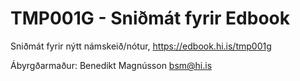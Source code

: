 # TMP001G - Sniðmát fyrir Edbook

Sniðmát fyrir nýtt námskeið/nótur, https://edbook.hi.is/tmp001g

Ábyrgðarmaður: Benedikt Magnússon <bsm@hi.is>
